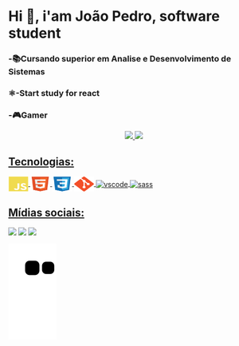 ### 
<h1>Hi 👋, i'am João Pedro, software student</h1>
  <div align="flex-start">
    <h3>-📚<strong>Cursando superior em Analise e Desenvolvimento de Sistemas</strong></h3>
    <h3>⚛-Start study for react</h3>
    <h3>-🎮Gamer</h3>
  </div>
<div style="display" align="center">
  <a href="https://github.com/JPbyte">
  <img height="180em" src="https://github-readme-stats.vercel.app/api?username=JPbyte&show_icons=true&theme=dracula&include_all_commits=true&count_private=true"/>
  <img height="180em" src="https://github-readme-stats.vercel.app/api/top-langs/?username=JPbyte&layout=compact&langs_count=7&theme=dracula"/>
</div>

<h2>Tecnologias:</h2>
<div style="display: inline_block">
  <img align="center" alt="JPbyte-Js" height="30" width="40" src="https://raw.githubusercontent.com/devicons/devicon/master/icons/javascript/javascript-plain.svg">
  <img align="center" alt="JPbyte-HTML" height="30" width="40" src="https://raw.githubusercontent.com/devicons/devicon/master/icons/html5/html5-original.svg">
  <img align="center" alt="JPbyte-CSS" height="30" width="40" src="https://raw.githubusercontent.com/devicons/devicon/master/icons/css3/css3-original.svg">
  <img align="center" alt="JPbyte-git" height="30" width="40" src="https://raw.githubusercontent.com/devicons/devicon/master/icons/git/git-plain.svg">
  <img align="center" src="https://cdn.jsdelivr.net/gh/devicons/devicon/icons/vscode/vscode-original.svg" alt="vscode" width="35" height="35"/>
  <img align="center" src="https://cdn.jsdelivr.net/gh/devicons/devicon/icons/sass/sass-original.svg" alt="sass" width="50" height="35"/>
</div>

<h2>Mídias sociais:</h2>
<div style="display: inline_block">
  <a href="https://www.youtube.com/@joaopedrofernandes5276/featuredUC_-uuuZbY0AAt9CViNzvc-Q" target="_blank"><img src="https://img.shields.io/badge/YouTube-FF0000?style=for-the-badge&logo=youtube&logoColor=white" target="_blank"></a>
  <a href="https://instagram.com/joaofteixeiraa/" target="_blank"><img src="https://img.shields.io/badge/-Instagram-%23E4405F?style=for-the-badge&logo=instagram&logoColor=white" target="_blank"></a>
 <a href="https://www.linkedin.com/in/jo%C3%A3o-pedro-fernandes-738720213/" target="_blank"><img src="https://img.shields.io/badge/-LinkedIn-%230077B5?style=for-the-badge&logo=linkedin&logoColor=white" target="_blank"></a> 
</div>
  
 ![Snake animation](https://github.com/JPbyte/JPbyte/blob/output/github-contribution-grid-snake.svg)
